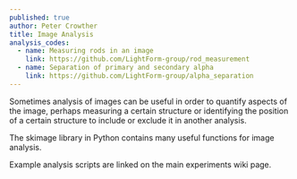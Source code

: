 ```yaml
---
published: true
author: Peter Crowther
title: Image Analysis
analysis_codes:
  - name: Measuring rods in an image
    link: https://github.com/LightForm-group/rod_measurement
  - name: Separation of primary and secondary alpha
    link: https://github.com/LightForm-group/alpha_separation
---
```


Sometimes analysis of images can be useful in order to quantify aspects of the image, perhaps measuring a certain structure or identifying the position of a certain structure to include or exclude it in another analysis.

The skimage library in Python contains many useful functions for image analysis.

Example analysis scripts are linked on the main experiments wiki page.